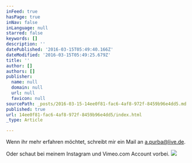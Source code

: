 ```yaml
---
inFeed: true
hasPage: true
inNav: false
inLanguage: null
starred: false
keywords: []
description: ''
datePublished: '2016-03-15T05:49:40.166Z'
dateModified: '2016-03-15T05:49:25.679Z'
title: ''
author: []
authors: []
publisher:
  name: null
  domain: null
  url: null
  favicon: null
sourcePath: _posts/2016-03-15-14ee0f81-fac6-4af8-972f-8459b96e4dd5.md
published: true
url: 14ee0f81-fac6-4af8-972f-8459b96e4dd5/index.html
_type: Article

---
```

Wenn ihr mehr erfahren möchtet, schreibt mir ein Mail an a.purba@live.de.

Oder schaut bei meinem Instagram und Vimeo.com Account vorbei.
![](https://the-grid-user-content.s3-us-west-2.amazonaws.com/f00a6da5-13a3-487b-9cbf-c55361c78cf5.jpg)